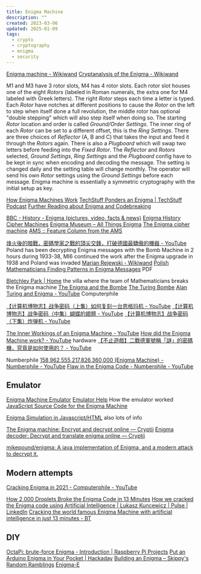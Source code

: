 ```yaml
---
title: Enigma Machine
description: ""
created: 2023-03-06
updated: 2025-01-09
tags:
  - crypto
  - cryptography
  - enigma
  - security
---
```


[Enigma machine - Wikiwand](https://www.wikiwand.com/en/Enigma_machine)
[Cryptanalysis of the Enigma - Wikiwand](https://www.wikiwand.com/en/Cryptanalysis_of_the_Enigma)

M1 and M3 have 3 rotor slots, M4 has 4 rotor slots.
Each rotor slot houses one of the eight _Rotors_ (labeled in Roman numerals, the extra one for M4 labeled with Greek letters). The right _Rotor_ steps each time a letter is typed. Each _Rotor_ have notches at different positions to cause the _Rotor_ on the left to step when itself done a full revolution, the middle rotor has optional "double stepping" which will also step itself when doing so. The starting _Rotor_ location and order is called _Ground/Order Settings_. The inner ring of each _Rotor_ can be set to a different offset, this is the _Ring Settings_.
There are three choices of _Reflector_ (A, B and C) that takes the input and feed it through the _Rotors_ again.
There is also a _Plugboard_ which will swap two letters before feeding into the _Fixed Rotor_.
The _Reflector_ and _Rotors_ selected, _Ground Settings_, _Ring Settings_ and the _Plugboard_ config have to be kept in sync when encoding and decoding the message. The setting is changed daily and the setting table will change monthly. The operator will send his own _Rotor_ settings using the _Ground Settings_ before each message.
Enigma machine is essentially a symmetric cryptography with the initial setup as key.

[How Enigma Machines Work](http://enigma.louisedade.co.uk/howitworks.html)
[TechStuff Ponders an Enigma | TechStuff Podcast](https://www.techstuffpodcast.com/podcasts/techstuff-ponders-an-enigma.htm)
[Further Reading about Enigma and Codebreaking](http://enigma.louisedade.co.uk/furtherreading.html)

[BBC - History - Enigma (pictures, video, facts & news)](http://www.bbc.co.uk/history/topics/enigma)
[Enigma History](http://www.cryptomuseum.com/crypto/enigma/hist.htm)
[Cipher Machines](https://ciphermachines.com/enigma)
[Enigma Museum – All Things Enigma](https://enigmamuseum.com/)
[The Enigma cipher machine](https://www.codesandciphers.org.uk/enigma/index.htm)
[AMS :: Feature Column from the AMS](https://www.ams.org/publicoutreach/feature-column/fcarc-enigma)

[烽火後的暗戰，密碼學家之戰的頂尖交鋒，打破德國最驕傲的機器 - YouTube](https://www.youtube.com/watch?v=yqfg02ThSWw) Poland has been decrypting Enigma messages with the Bomb Machine in 2 hours during 1933-38, MI6 continued the work after the Enigma upgrade in 1938 and Poland was invaded
[Marian Rejewski - Wikiwand](https://www.wikiwand.com/en/Marian_Rejewski)
[Polish Mathematicians Finding Patterns in Enigma Messages](https://maa.org/sites/default/files/pdf/upload_library/22/Allendoerfer/christensen247.pdf) PDF

[Bletchley Park | Home](https://bletchleypark.org.uk/) the villa where the team of Mathematicians breaks the Enigma machine
[The Enigma and the Bombe](http://www.ellsbury.com/enigmabombe.htm)
[The Turing Bombe](https://bombe.org.uk/)
[Alan Turing and Enigma - YouTube](https://www.youtube.com/playlist?list=PLzH6n4zXuckodsatCTEuxaygCHizMS0_I) Computerphile

[【计算机博物志】战争密码（上集）如何复刻一台恩格玛机 - YouTube](https://www.youtube.com/watch?v=pWwyb64az9M)
[【计算机博物志】战争密码（中集）蝴蝶的翅膀 - YouTube](https://www.youtube.com/watch?v=pwwGzJAmJWk)
[【计算机博物志】战争密码（下集）炸弹机 - YouTube](https://www.youtube.com/watch?v=819seFJGohY)

[The Inner Workings of an Enigma Machine - YouTube](https://www.youtube.com/watch?v=mcX7iO_XCFA)
[How did the Enigma Machine work? - YouTube](https://www.youtube.com/watch?v=ybkkiGtJmkM) hardware
[【不止遊戲】二戰德軍號稱「謎」的密碼機，究竟是如何使用的？ - YouTube](https://www.youtube.com/watch?v=kE3Xb-XH8NU)

Numberphile
[158,962,555,217,826,360,000 (Enigma Machine) - Numberphile - YouTube](https://www.youtube.com/watch?annotation_id=annotation_777706&feature=iv&src_vid=V4V2bpZlqx8&v=G2_Q9FoD-oQ)
[Flaw in the Enigma Code - Numberphile - YouTube](https://www.youtube.com/watch?v=V4V2bpZlqx8)

## Emulator

[Enigma Machine Emulator](http://enigma.louisedade.co.uk/)
[Emulator Help](http://enigma.louisedade.co.uk/help.html) How the emulator worked
[JavaScript Source Code for the Enigma Machine](http://enigma.louisedade.co.uk/jssource.html)

[Enigma Simulation in Javascript/HTML](http://people.physik.hu-berlin.de/~palloks/js/enigma/index_en.html) also lots of info

[The Enigma machine: Encrypt and decrypt online — Cryptii](https://cryptii.com/enigma-machine)
[Enigma decoder: Decrypt and translate enigma online — Cryptii](https://cryptii.com/enigma-decoder)

[mikepound/enigma: A java implementation of Enigma, and a modern attack to decrypt it.](https://github.com/mikepound/enigma)

## Modern attempts

[Cracking Enigma in 2021 - Computerphile - YouTube](https://www.youtube.com/watch?v=RzWB5jL5RX0)

[How 2,000 Droplets Broke the Enigma Code in 13 Minutes](https://blog.digitalocean.com/how-2000-droplets-broke-the-enigma-code-in-13-minutes/)
[How we cracked the Enigma code using Artificial Intelligence | Lukasz Kuncewicz | Pulse | LinkedIn](https://www.linkedin.com/pulse/how-we-cracked-enigma-code-using-artificial-lukasz-kuncewicz/)
[Cracking the world famous Enigma Machine with artificial intelligence in just 13 minutes - BT](http://home.bt.com/tech-gadgets/enigma-machine-cracking-artificial-intelligence-11364235568160)

## DIY

[OctaPi: brute-force Enigma - Introduction | Raspberry Pi Projects](https://projects.raspberrypi.org/en/projects/octapi-brute-force-enigma/)
[Put an Arduino Enigma in Your Pocket | Hackaday](https://hackaday.com/2019/03/28/put-an-arduino-enigma-in-your-pocket/)
[Building an Enigma – Skippy's Random Ramblings](https://skippy.org.uk/building-an-enigma/)
[Enigma-E](https://www.cryptomuseum.com/kits/enigma/)

